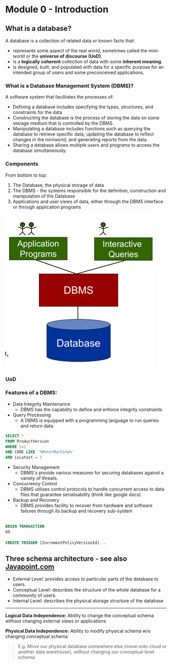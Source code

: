 # Module 0 - Introduction   

## What is a database?
A database is a collection of related data or 
known facts that:
- represents some aspect of the real world, sometimes called the mini-world or the **universe of discourse (UoD)**.
- is a **logically coherent** collection of data with some **inherent meaning**. 
- is designed, built, and populated with data for a specific purpose for an intended group of users and some preconceived applications.

### What is a Database Management System (DBMS)?
A software system that facilitates the processes of:
- Defining a database includes specifying the types, structures, and constraints for the data
- Constructing the database is the process of storing the data on some storage medium that is controlled by the DBMS.
- Manipulating a database includes functions such as querying the database to retrieve specific data, updating the database to reflect changes in the miniworld, and generating reports from the data.
- Sharing a database allows multiple users and programs to access the
database simultaneously. 

### Components
From bottom to top:
1. The Database, the physical storage of data
2. The DBMS - the systems responsible for the definition, construction and manipulation of the Database
3. Applications and user views of data, either through the DBMS interface or
through application programs

![Alt text](assets\IMG1.PNG)

### UoD


### Features of a DBMS:
- Data Integrity Maintenance
    - DBMS has the capability to define and enforce integrity constraints
- Query Processing
  - A DBMS is equipped with a programming language to run queries and return data. 

```SQL
SELECT * 
FROM ProductVersion
WHERE 1=1
AND CODE LIKE '%MotorMachine%'
AND isLatest = 1
```
- Security Management
  - DBMS's provide various measures for securing databases against a variety of threats.
- Concurrency Control   
  - DBMS utilises control protocols to handle concurrent access to data
files that guarantee serialisability (think like google docs)
- Backup and Recovery
  - DBMS provides facility to recover from hardware and software failures
through its backup and recovery sub-system
```SQL

BEGIN TRANSACTION
GO

CREATE TRIGGER [IncrementPolicyVersionId]...
```

## Three schema architecture - see also [Javapoint.com](https://www.javatpoint.com/dbms-three-schema-architecture)
- External Level: provides access to particular parts of the database to users
- Conceptual Level: describes the structure of the whole database for a community of users.
- Internal Level: describes the physical storage structure of the database

---

**Logical Data Independence:** Ability to change the conceptual schema without changing external views or applications

**Physical Data Independence:** Ability to modify physical schema w/o changing conceptual schema
> E.g. Move our physical database somewhere else (move onto cloud or another data warehouse), without changing our conceptual level schema